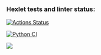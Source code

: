 ### Hexlet tests and linter status:
[![Actions Status](https://github.com/Marvv1ne/python-project-50/actions/workflows/hexlet-check.yml/badge.svg)](https://github.com/Marvv1ne/python-project-50/actions)

[![Python CI](https://github.com/Marvv1ne/python-project-50/actions/workflows/python_ci.yml/badge.svg)](https://github.com/Marvv1ne/python-project-50/actions/workflows/python_ci.yml)

<a href="https://codeclimate.com/github/Marvv1ne/python-project-50/maintainability"><img src="https://api.codeclimate.com/v1/badges/f4b7ad1630cb46e3f34d/maintainability" /></a>